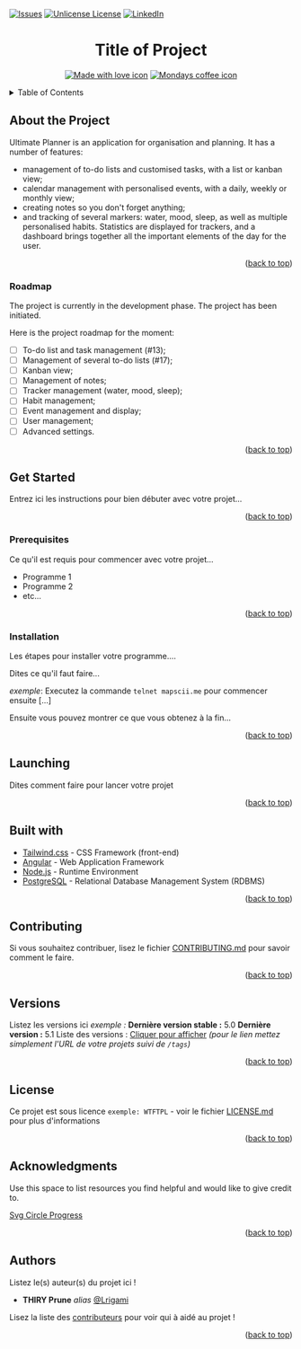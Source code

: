 <a id="readme-top"></a>
[![Issues][issues-shield]][issues-url]
[![Unlicense License][license-shield]][license-url]
[![LinkedIn][linkedin-shield]][linkedin-url]

<h1 align="center">Title of Project</h1>

<p align="center">
  <a href="http://forthebage.com"><img src="http://forthebadge.com/images/badges/built-with-love.svg" alt="Made with love icon"/></a>
  <a href="http://forthebage.com"><img src="https://forthebadge.com/images/badges/mondays-coffee-1.svg" alt="Mondays coffee icon"/></a>
</p>

<details>
  <summary>Table of Contents</summary>
  <ol>
    <li><a href="#about-the-project">About The Project</a>
      <ul>
        <li><a href="#roadmap">Roadmap</a></li>
      </ul>
    </li>
    <li><a href="#get-started">Get Started</a>
      <ul>
        <li><a href="#prerequisites">Prerequisites</a></li>
        <li><a href="#installation">Installation</a></li>
      </ul>
    </li>
    <li><a href="#launching">Launching</a></li>
    <li><a href="#built-with">Built With</a></li>
    <li><a href="#contributing">Contributing</a></li>
    <li><a href="#versions">Versions</a></li>
    <li><a href="#license">License</a></li>
    <li><a href="#acknowledgments">Acknowledgments</a></li>
    <li><a href="#authors">Authors</a></li>
  </ol>
</details>

## About the Project

Ultimate Planner is an application for organisation and planning. It has a number of features: 
- management of to-do lists and customised tasks, with a list or kanban view;
- calendar management with personalised events, with a daily, weekly or monthly view;
- creating notes so you don't forget anything; 
- and tracking of several markers: water, mood, sleep, as well as multiple personalised habits. 
Statistics are displayed for trackers, and a dashboard brings together all the important elements of the day for the user. 

<p align="right">(<a href="#readme-top">back to top</a>)</p>

### Roadmap

The project is currently in the development phase. The project has been initiated. 

Here is the project roadmap for the moment: 
- [ ] To-do list and task management (#13); 
- [ ] Management of several to-do lists (#17);
- [ ] Kanban view;
- [ ] Management of notes;
- [ ] Tracker management (water, mood, sleep); 
- [ ] Habit management;
- [ ] Event management and display;
- [ ] User management;
- [ ] Advanced settings.

<p align="right">(<a href="#readme-top">back to top</a>)</p>

## Get Started

Entrez ici les instructions pour bien débuter avec votre projet...

<p align="right">(<a href="#readme-top">back to top</a>)</p>

### Prerequisites

Ce qu'il est requis pour commencer avec votre projet...

- Programme 1
- Programme 2
- etc...

<p align="right">(<a href="#readme-top">back to top</a>)</p>

### Installation

Les étapes pour installer votre programme....

Dites ce qu'il faut faire...

_exemple_: Executez la commande ``telnet mapscii.me`` pour commencer ensuite [...]


Ensuite vous pouvez montrer ce que vous obtenez à la fin...

<p align="right">(<a href="#readme-top">back to top</a>)</p>

## Launching

Dites comment faire pour lancer votre projet

<p align="right">(<a href="#readme-top">back to top</a>)</p>

## Built with

* [Tailwind.css](https://tailwindcss.com/) - CSS Framework (front-end)
* [Angular](https://angular.dev/) - Web Application Framework
* [Node.js](https://nodejs.org/fr) - Runtime Environment
* [PostgreSQL](https://www.postgresql.org/) - Relational Database Management System (RDBMS)

<p align="right">(<a href="#readme-top">back to top</a>)</p>

## Contributing

Si vous souhaitez contribuer, lisez le fichier [CONTRIBUTING.md](https://example.org) pour savoir comment le faire.

<p align="right">(<a href="#readme-top">back to top</a>)</p>

## Versions
Listez les versions ici 
_exemple :_
**Dernière version stable :** 5.0
**Dernière version :** 5.1
Liste des versions : [Cliquer pour afficher](https://github.com/your/project-name/tags)
_(pour le lien mettez simplement l'URL de votre projets suivi de ``/tags``)_

<p align="right">(<a href="#readme-top">back to top</a>)</p>

## License

Ce projet est sous licence ``exemple: WTFTPL`` - voir le fichier [LICENSE.md](LICENSE.md) pour plus d'informations

<p align="right">(<a href="#readme-top">back to top</a>)</p>

## Acknowledgments

Use this space to list resources you find helpful and would like to give credit to.

[Svg Circle Progress](https://github.com/bootsoon/ng-circle-progress/tree/master)

<p align="right">(<a href="#readme-top">back to top</a>)</p>

## Authors
Listez le(s) auteur(s) du projet ici !
* **THIRY Prune** _alias_ [@Lrigami](https://github.com/Lrigami)

Lisez la liste des [contributeurs](https://github.com/your/project/contributors) pour voir qui à aidé au projet !

<p align="right">(<a href="#readme-top">back to top</a>)</p>

<!-- MARKDOWN LINKS & IMAGES -->
[contributors-shield]: https://img.shields.io/github/contributors/Lrigami/Ultimate-Planner.svg?style=for-the-badge
[contributors-url]: https://github.com/othneildrew/Best-README-Template/graphs/contributors
[forks-shield]: https://img.shields.io/github/forks/Lrigami/Ultimate-Planner.svg?style=for-the-badge
[forks-url]: https://github.com/othneildrew/Best-README-Template/network/members
[stars-shield]: https://img.shields.io/github/stars/Lrigami/Ultimate-Planner.svg?style=for-the-badge
[stars-url]: https://github.com/othneildrew/Best-README-Template/stargazers
[issues-shield]: https://img.shields.io/github/issues/Lrigami/Ultimate-Planner.svg?style=for-the-badge
[issues-url]: https://github.com/Lrigami/Ultimate-Planner/issues
[license-shield]: https://img.shields.io/github/license/Lrigami/Ultimate-Planner.svg?style=for-the-badge
[license-url]: https://github.com/Lrigami/Ultimate-Planner/LICENSE.md
[linkedin-shield]: https://img.shields.io/badge/-LinkedIn-black.svg?style=for-the-badge&logo=linkedin&colorB=555
[linkedin-url]: https://www.linkedin.com/in/prune-thiry-6886a6136
[Next.js]: https://img.shields.io/badge/next.js-000000?style=for-the-badge&logo=nextdotjs&logoColor=white
[Next-url]: https://nextjs.org/
[React.js]: https://img.shields.io/badge/React-20232A?style=for-the-badge&logo=react&logoColor=61DAFB
[React-url]: https://reactjs.org/
[Vue.js]: https://img.shields.io/badge/Vue.js-35495E?style=for-the-badge&logo=vuedotjs&logoColor=4FC08D
[Vue-url]: https://vuejs.org/
[Angular.io]: https://img.shields.io/badge/Angular-DD0031?style=for-the-badge&logo=angular&logoColor=white
[Angular-url]: https://angular.io/
[Svelte.dev]: https://img.shields.io/badge/Svelte-4A4A55?style=for-the-badge&logo=svelte&logoColor=FF3E00
[Svelte-url]: https://svelte.dev/
[Laravel.com]: https://img.shields.io/badge/Laravel-FF2D20?style=for-the-badge&logo=laravel&logoColor=white
[Laravel-url]: https://laravel.com
[Bootstrap.com]: https://img.shields.io/badge/Bootstrap-563D7C?style=for-the-badge&logo=bootstrap&logoColor=white
[Bootstrap-url]: https://getbootstrap.com
[JQuery.com]: https://img.shields.io/badge/jQuery-0769AD?style=for-the-badge&logo=jquery&logoColor=white
[JQuery-url]: https://jquery.com 
